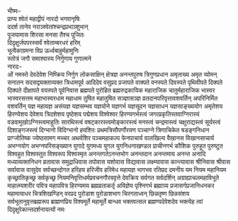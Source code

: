 भीष्मः-  
प्राप्य श्वेतं महाद्वीपं नारदो भगवानृषिः  
ददर्श तानेव नराञ्श्वेतांश्चन्द्रप्रभाञ्शुभान्  
पूजयामास शिरसा मनसा तैश्च पूजितः  
दिदृक्षुर्जपपरस्सर्वं श्वेताम्बरधरं हरिम्  
भूत्वैकाग्रमना विप्र ऊर्ध्वबाहुर्महामुनिः  
स्तोत्रं जगौ समाश्वास्य निर्गुणाय गुणात्मने  
नारदः-  
ओं नमस्ते देवदेवेश निष्क्रिय निर्गुण लोकसाक्षिन् क्षेत्रज्ञ अनन्तपुरुष त्रिगुणप्रधान अमृताख्य अमृत व्योमन् सनातन सदसद्व्यक्ताव्यक्त त्रिधामपूर्व आदिदेव वसुप्रद प्रजापते वाक्पते वनस्पते दिवस्पते पृथिवीपते दिक्पते दिक्पते दीक्षापते वयस्पते पूर्वनिवास ब्रह्मपते पुरोहित ब्रह्मरुद्रकायिक महाराजिक चातुर्महाराजिक भास्वर भास्वरसत्तम महाभास्वरधाम महाधाम तुषित महातुषित सञ्ज्ञासञ्ज्ञ व्रतदानपरिवृत्तावशवर्तिन् अपरिनिर्मित वशवर्तिन् यज्ञ महायज्ञ असंयज्ञ यज्ञसम्भव यज्ञयोने यज्ञगर्भ यज्ञसूदन यज्ञसाधन  यज्ञसाङ्ख्ययोग अमृतेशय हिरण्येशय देवेशय त्रिदशेशय पृष्ठेशय पद्मेशय विश्वेश्वर हिरण्यगर्भस्त्वं जगत्प्रकृतिस्तवाग्निरास्यं वडवामुखोऽग्निस्त्वमाहुतिः सारथिस्त्वं वषट्कारस्त्वमोङ्कारस्त्वं मनस्त्वं चन्द्रमास्त्वं चक्षुराद्यस्त्वं सूर्यस्त्वं दिशाङ्गजस्त्वं दिग्भानो विदिग्भानो हयशिरः प्रथमत्रिसौपर्णोरयण पञ्चाग्ने त्रिणाचिकेत षडङ्गनिधान प्राग्जोतिष्क ज्येष्ठसामग मच्चर अथर्वशिर पञ्चमहाकल्प फेनपाचार्य वालखिल्य वैखानस विखानसाचार्य अभग्नयोग अभग्नपरिसङ्ख्यान युगादे युगमध्य युगल युगनिधनाखण्डल प्राचीनगर्भ कौशिक पुरुहूत पुरुष्टुत विश्वहुत विश्वस्तुत विश्वरूप विश्वस्मृत अनन्तगतेऽनन्तभोग अनन्तदान अनन्तमाय अनन्त अनादि मध्याव्यक्तनिधन व्रतावास समुद्राधिवास तपोवास यशोवास विद्यावास लक्ष्म्यावास कान्त्यावास श्रीनिवास श्रीवास सर्वावास वासुदेव सर्वच्छन्दोगत हरिहय हरिजीव हरिमेध महायज्ञ भागभव रतिप्रद दमनीय यम नियम महानियम कृच्छ्रातिकृच्छ्र सर्वकृच्छ्र नियमनिवृत्तिधर्मप्रवचनगौरववृत्ते देवक्रिय सर्वगत सर्वदर्शिन् अग्राह्याचलमहाविभूते माहात्म्यशरीर पवित्र महापवित्र हिरण्यमय ब्रह्मव्रताकर्तृ अविज्ञेय पृश्निगर्भ ब्रह्माग्र्य प्रजासर्गप्रजानिधनकर महामायाधर चित्रशिखण्डिन् वरप्रद पुरोडाश पुरोडाशभाग चिरगताध्वन् छिन्नतृष्ण छिन्नसंशय सर्वभूतानुवृत्तब्रह्मरूप ब्राह्मणप्रिय विश्वमूर्ते महामूर्ते बान्धव भक्तवत्सल ब्रह्मण्यदेवेशदेव भक्त्येह त्वां दिदृक्षुरेकान्तदर्शनायत्यों नमः  
